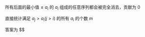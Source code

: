 $\text{所有后面的最小值} \leq a_i$  的 $a_i$ 组成的任意序列都会被完全消去，贡献为 $0$

直接统计满足 $a_j>a_i(j>i)$  的所有 $a_i$ 的个数 $m$

答案为 $\$